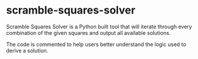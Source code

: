 # scramble-squares-solver

Scramble Squares Solver is a Python built tool that will iterate through every combination of the given squares and output all available solutions. 

The code is commented to help users better understand the logic used to derive a solution.
